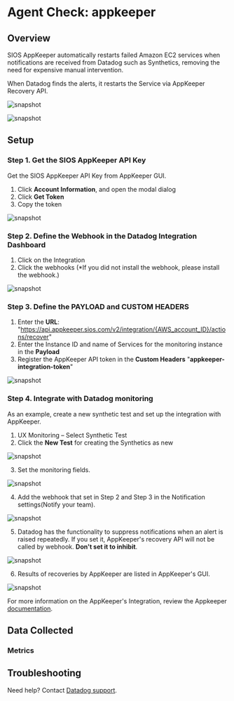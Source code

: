 # Agent Check: appkeeper

## Overview

SIOS AppKeeper automatically restarts failed Amazon EC2 services when
notifications are received from Datadog such as Synthetics, removing
the need for expensive manual intervention.

When Datadog finds the alerts, it restarts the Service via AppKeeper Recovery API.

![snapshot][1]

![snapshot][2]

## Setup

### Step 1. Get the SIOS AppKeeper API Key

Get the SIOS AppKeeper API Key from AppKeeper GUI.

1. Click **Account Information**, and open the modal dialog
2. Click **Get Token**
3. Copy the token

![snapshot][3]

### Step 2. Define the Webhook in the Datadog Integration Dashboard

1. Click on the Integration
2. Click the webhooks (*If you did not install the webhook, please install the webhook.)

![snapshot][4]

### Step 3. Define the PAYLOAD and CUSTOM HEADERS

1. Enter the **URL**: "https://api.appkeeper.sios.com/v2/integration/{AWS_account_ID}/actions/recover"
2. Enter the Instance ID and name of Services for the monitoring instance in the **Payload**
3. Register the AppKeeper API token in the **Custom Headers** "**appkeeper-integration-token**"

![snapshot][5]

### Step 4. Integrate with Datadog monitoring

As an example, create a new synthetic test and set up the integration with AppKeeper.

1. UX Monitoring – Select Synthetic Test
2. Click the **New Test** for creating the Synthetics as new

![snapshot][6]

3. Set the monitoring fields.

![snapshot][7]

4. Add the webhook that set in Step 2 and Step 3 in the Notification settings(Notify your team).

![snapshot][8]

5. Datadog has the functionality to suppress notifications when an alert is raised repeatedly.
If you set it, AppKeeper's recovery API will not be called by webhook. **Don't set it to inhibit**.

![snapshot][9]

6. Results of recoveries by AppKeeper are listed in AppKeeper's GUI.

![snapshot][10]


For more information on the AppKeeper's Integration, review the Appkeeper [documentation][11].

## Data Collected

### Metrics

## Troubleshooting

Need help? Contact [Datadog support][12].

[1]: https://raw.githubusercontent.com/DataDog/integrations-extras/master/appkeeper/images/integration.jpg
[2]: https://raw.githubusercontent.com/DataDog/integrations-extras/master/appkeeper/images/integration2.jpg
[3]: https://raw.githubusercontent.com/DataDog/integrations-extras/master/appkeeper/images/get_token.jpg
[4]: https://raw.githubusercontent.com/DataDog/integrations-extras/master/appkeeper/images/datadog_webhook.jpg
[5]: https://raw.githubusercontent.com/DataDog/integrations-extras/master/appkeeper/images/payload_header.jpg
[6]: https://raw.githubusercontent.com/DataDog/integrations-extras/master/appkeeper/images/synthetic_test.jpg
[7]: https://raw.githubusercontent.com/DataDog/integrations-extras/master/appkeeper/images/synthetic_test2.jpg
[8]: https://raw.githubusercontent.com/DataDog/integrations-extras/master/appkeeper/images/synthetic_test3.jpg
[9]: https://raw.githubusercontent.com/DataDog/integrations-extras/master/appkeeper/images/synthetic_test4.jpg
[10]: https://raw.githubusercontent.com/DataDog/integrations-extras/master/appkeeper/images/history.jpg
[11]: https://sioscoati.zendesk.com/hc/en-us/articles/900000978443-Integration
[12]: https://docs.datadoghq.com/help/
